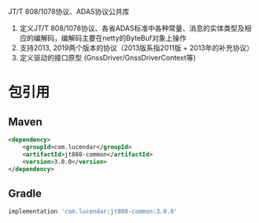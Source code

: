 JT/T 808/1078协议、ADAS协议公共库

1. 定义JT/T 808/1078协议、各省ADAS标准中各种常量、消息的实体类型及相应的编解码，编解码主要在netty的ByteBuf对象上操作
2. 支持2013, 2019两个版本的协议（2013版系指2011版 + 2013年的补充协议）
3. 定义驱动的接口原型 (GnssDriver/GnssDriverContext等)

# 包引用
## Maven
```xml
<dependency>
    <groupId>com.lucendar</groupId>
    <artifactId>jt808-common</artifactId>
    <version>3.0.0</version>
</dependency>
```

## Gradle
```groovy
implementation 'com.lucendar:jt808-common:3.0.0'
```
